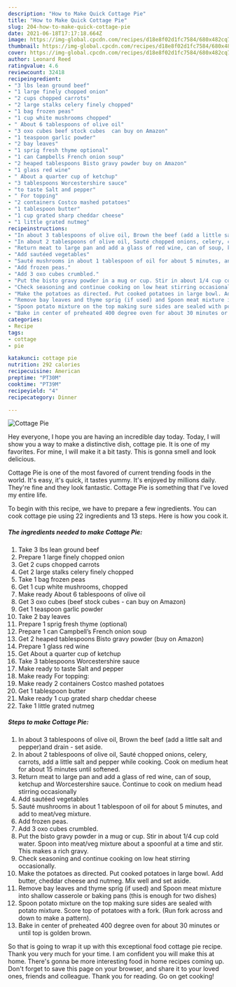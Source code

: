 ```yaml
---
description: "How to Make Quick Cottage Pie"
title: "How to Make Quick Cottage Pie"
slug: 204-how-to-make-quick-cottage-pie
date: 2021-06-18T17:17:18.664Z
image: https://img-global.cpcdn.com/recipes/d18e8f02d1fc7584/680x482cq70/cottage-pie-recipe-main-photo.jpg
thumbnail: https://img-global.cpcdn.com/recipes/d18e8f02d1fc7584/680x482cq70/cottage-pie-recipe-main-photo.jpg
cover: https://img-global.cpcdn.com/recipes/d18e8f02d1fc7584/680x482cq70/cottage-pie-recipe-main-photo.jpg
author: Leonard Reed
ratingvalue: 4.6
reviewcount: 32418
recipeingredient:
- "3 lbs lean ground beef"
- "1 large finely chopped onion"
- "2 cups chopped carrots"
- "2 large stalks celery finely chopped"
- "1 bag frozen peas"
- "1 cup white mushrooms chopped"
- " About 6 tablespoons of olive oil"
- "3 oxo cubes beef stock cubes  can buy on Amazon"
- "1 teaspoon garlic powder"
- "2 bay leaves"
- "1 sprig fresh thyme optional"
- "1 can Campbells French onion soup"
- "2 heaped tablespoons Bisto gravy powder buy on Amazon"
- "1 glass red wine"
- " About a quarter cup of ketchup"
- "3 tablespoons Worcestershire sauce"
- "to taste Salt and pepper"
- " For topping"
- "2 containers Costco mashed potatoes"
- "1 tablespoon butter"
- "1 cup grated sharp cheddar cheese"
- "1 little grated nutmeg"
recipeinstructions:
- "In about 3 tablespoons of olive oil, Brown the beef (add a little salt and pepper)and drain - set aside."
- "In about 2 tablespoons of olive oil, Sauté chopped onions, celery, carrots, add a little salt and pepper while cooking. Cook on medium heat for about 15 minutes until softened."
- "Return meat to large pan and add a glass of red wine, can of soup, ketchup and Worcestershire sauce. Continue to cook on medium head stirring occasionally"
- "Add sautéed vegetables"
- "Sauté mushrooms in about 1 tablespoon of oil for about 5 minutes, and add to meat/veg mixture."
- "Add frozen peas."
- "Add 3 oxo cubes crumbled."
- "Put the bisto gravy powder in a mug or cup. Stir in about 1/4 cup cold water. Spoon into meat/veg mixture about a spoonful at a time and stir. This makes a rich gravy."
- "Check seasoning and continue cooking on low heat stirring occasionally."
- "Make the potatoes as directed. Put cooked potatoes in large bowl. Add butter, cheddar cheese and nutmeg. Mix well and set aside."
- "Remove bay leaves and thyme sprig (if used) and Spoon meat mixture into shallow casserole or baking pans (this is enough for two dishes)"
- "Spoon potato mixture on the top making sure sides are sealed with potato mixture. Score top of potatoes with a fork. (Run fork across and down to make a pattern)."
- "Bake in center of preheated 400 degree oven for about 30 minutes or until top is golden brown."
categories:
- Recipe
tags:
- cottage
- pie

katakunci: cottage pie 
nutrition: 292 calories
recipecuisine: American
preptime: "PT30M"
cooktime: "PT39M"
recipeyield: "4"
recipecategory: Dinner

---
```



![Cottage Pie](https://img-global.cpcdn.com/recipes/d18e8f02d1fc7584/680x482cq70/cottage-pie-recipe-main-photo.jpg)

Hey everyone, I hope you are having an incredible day today. Today, I will show you a way to make a distinctive dish, cottage pie. It is one of my favorites. For mine, I will make it a bit tasty. This is gonna smell and look delicious.

Cottage Pie is one of the most favored of current trending foods in the world. It's easy, it's quick, it tastes yummy. It's enjoyed by millions daily. They're fine and they look fantastic. Cottage Pie is something that I've loved my entire life.




To begin with this recipe, we have to prepare a few ingredients. You can cook cottage pie using 22 ingredients and 13 steps. Here is how you cook it.

<!--inarticleads1-->

##### The ingredients needed to make Cottage Pie:

1. Take 3 lbs lean ground beef
1. Prepare 1 large finely chopped onion
1. Get 2 cups chopped carrots
1. Get 2 large stalks celery finely chopped
1. Take 1 bag frozen peas
1. Get 1 cup white mushrooms, chopped
1. Make ready  About 6 tablespoons of olive oil
1. Get 3 oxo cubes (beef stock cubes - can buy on Amazon)
1. Get 1 teaspoon garlic powder
1. Take 2 bay leaves
1. Prepare 1 sprig fresh thyme (optional)
1. Prepare 1 can Campbell’s French onion soup
1. Get 2 heaped tablespoons Bisto gravy powder (buy on Amazon)
1. Prepare 1 glass red wine
1. Get  About a quarter cup of ketchup
1. Take 3 tablespoons Worcestershire sauce
1. Make ready to taste Salt and pepper
1. Make ready  For topping:
1. Make ready 2 containers Costco mashed potatoes
1. Get 1 tablespoon butter
1. Make ready 1 cup grated sharp cheddar cheese
1. Take 1 little grated nutmeg




<!--inarticleads2-->

##### Steps to make Cottage Pie:

1. In about 3 tablespoons of olive oil, Brown the beef (add a little salt and pepper)and drain - set aside.
1. In about 2 tablespoons of olive oil, Sauté chopped onions, celery, carrots, add a little salt and pepper while cooking. Cook on medium heat for about 15 minutes until softened.
1. Return meat to large pan and add a glass of red wine, can of soup, ketchup and Worcestershire sauce. Continue to cook on medium head stirring occasionally
1. Add sautéed vegetables
1. Sauté mushrooms in about 1 tablespoon of oil for about 5 minutes, and add to meat/veg mixture.
1. Add frozen peas.
1. Add 3 oxo cubes crumbled.
1. Put the bisto gravy powder in a mug or cup. Stir in about 1/4 cup cold water. Spoon into meat/veg mixture about a spoonful at a time and stir. This makes a rich gravy.
1. Check seasoning and continue cooking on low heat stirring occasionally.
1. Make the potatoes as directed. Put cooked potatoes in large bowl. Add butter, cheddar cheese and nutmeg. Mix well and set aside.
1. Remove bay leaves and thyme sprig (if used) and Spoon meat mixture into shallow casserole or baking pans (this is enough for two dishes)
1. Spoon potato mixture on the top making sure sides are sealed with potato mixture. Score top of potatoes with a fork. (Run fork across and down to make a pattern).
1. Bake in center of preheated 400 degree oven for about 30 minutes or until top is golden brown.




So that is going to wrap it up with this exceptional food cottage pie recipe. Thank you very much for your time. I am confident you will make this at home. There's gonna be more interesting food in home recipes coming up. Don't forget to save this page on your browser, and share it to your loved ones, friends and colleague. Thank you for reading. Go on get cooking!
